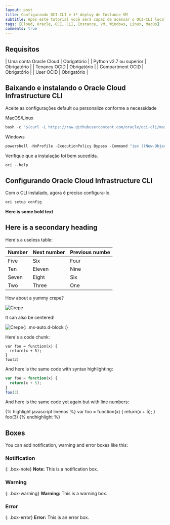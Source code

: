 ```yaml
---
layout: post
title: Configurando OCI-CLI e 1º deploy de Instance VM
subtitle: Após este tutorial você será capaz de acessar o OCI-CLI localmente e criar Instances VMs na Oracle Cloud
tags: [Cloud, Oracle, OCI, CLI, Instance, VM, Windows, Linux, MacOs]
comments: true
---
```


## Requisitos

| Uma conta Oracle Cloud | Obrigatório |
| Python v2.7 ou superior | Obrigatório |
| Tenancy OCID | Obrigatório |
| Compartment OCID | Obrigatório |
| User OCID | Obrigatório |

## Baixando e instalando o Oracle Cloud Infrastructure CLI

Aceite as configurações default ou personalize conforme a necessidade

MacOS/Linux  
```javascript
bash -c "$(curl -L https://raw.githubusercontent.com/oracle/oci-cli/master/scripts/install/install.sh)"
```

Windows  
```javascript
powershell -NoProfile -ExecutionPolicy Bypass -Command "iex ((New-Object System.Net.WebClient).DownloadString('https://raw.githubusercontent.com/oracle/oci-cli/master/scripts/install/install.ps1'))"
```

Verifique que a instalação foi bem sucedida. 

```javascript
oci --help
```

## Configurando Oracle Cloud Infrastructure CLI

Com o CLI instalado, agora é preciso configura-lo.

```javascript
oci setup config
```

**Here is some bold text**

## Here is a secondary heading

Here's a useless table:

| Number | Next number | Previous numbe |
| :------ |:--- | :--- |
| Five | Six | Four |
| Ten | Eleven | Nine |
| Seven | Eight | Six |
| Two | Three | One |


How about a yummy crepe?

![Crepe](https://objectstorage.sa-saopaulo-1.oraclecloud.com/p/dv6MDY-DTGQtoeo26DVjErDksfva4g8eJbFILaPg87ZPSpIDgFHTio5F89ZO_MtH/n/gr8gkzaf8nit/b/bucket-euoraf4-site/o/photo01Captura%20de%20Tela%202020-11-30%20a%CC%80s%2010.56.39.png)

It can also be centered!

![Crepe](https://s3-media3.fl.yelpcdn.com/bphoto/cQ1Yoa75m2yUFFbY2xwuqw/348s.jpg){: .mx-auto.d-block :}

Here's a code chunk:

~~~
var foo = function(x) {
  return(x + 5);
}
foo(3)
~~~

And here is the same code with syntax highlighting:

```javascript
var foo = function(x) {
  return(x + 5);
}
foo(3)
```

And here is the same code yet again but with line numbers:

{% highlight javascript linenos %}
var foo = function(x) {
  return(x + 5);
}
foo(3)
{% endhighlight %}

## Boxes
You can add notification, warning and error boxes like this:

### Notification

{: .box-note}
**Note:** This is a notification box.

### Warning

{: .box-warning}
**Warning:** This is a warning box.

### Error

{: .box-error}
**Error:** This is an error box.

